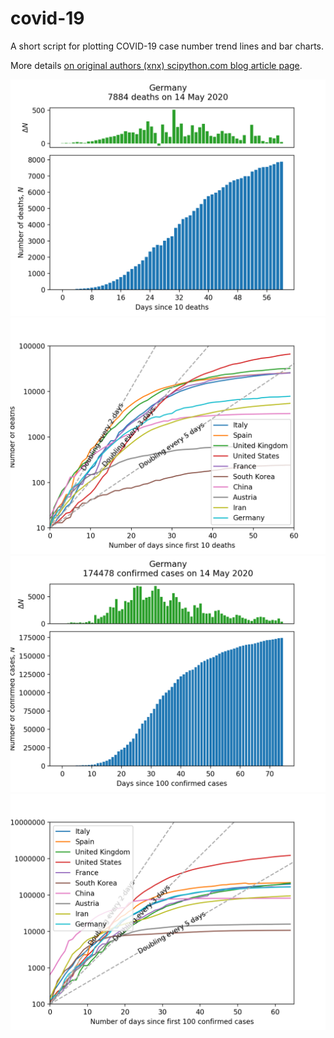 # covid-19
A short script for plotting COVID-19 case number trend lines and bar charts.

More details [on original authors (xnx) scipython.com blog article page](https://scipython.com/blog/plotting-covid-19-case-growth-charts/).

![COVID-19 death data for Germany](imgdir/germany-20200515-deaths.png)
![COVID-19 death trends for 10 countries](imgdir/country-comparison-20200515-deaths.png)
![COVID-19 case data for Germany](imgdir/germany-20200515-cases.png)
![COVID-19 case trends for 10 countries](imgdir/country-comparison-20200515-cases.png)
